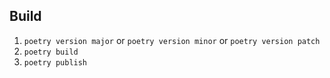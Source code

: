 ## Build
1. `poetry version major` or `poetry version minor` or `poetry version patch`
2. `poetry build`
3. `poetry publish`